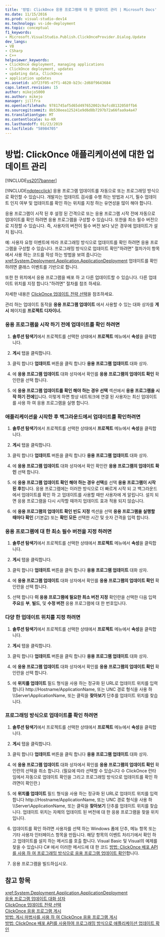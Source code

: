 ```yaml
---
title: '방법: ClickOnce 응용 프로그램에 대 한 업데이트 관리 | Microsoft Docs'
ms.date: 11/15/2016
ms.prod: visual-studio-dev14
ms.technology: vs-ide-deployment
ms.topic: conceptual
f1_keywords:
- Microsoft.VisualStudio.Publish.ClickOnceProvider.Dialog.Update
dev_langs:
- VB
- CSharp
- C++
helpviewer_keywords:
- ClickOnce deployment, managing applications
- ClickOnce deployment, updates
- updating data, ClickOnce
- application updates
ms.assetid: a3f23f05-e7f1-4620-b23c-2d68f9643684
caps.latest.revision: 15
author: mikejo5000
ms.author: mikejo
manager: jillfra
ms.openlocfilehash: 9781745af5d65d497652002c9afcd8132058ffb6
ms.sourcegitcommit: 8b538eea125241e9d6d8b7297b72a66faa9a4a47
ms.translationtype: MT
ms.contentlocale: ko-KR
ms.lasthandoff: 01/23/2019
ms.locfileid: "58984705"
---
```

# <a name="how-to-manage-updates-for-a-clickonce-application"></a>방법: ClickOnce 애플리케이션에 대한 업데이트 관리
[!INCLUDE[vs2017banner](../includes/vs2017banner.md)]

[!INCLUDE[ndptecclick](../includes/ndptecclick-md.md)] 응용 프로그램 업데이트를 자동으로 또는 프로그래밍 방식으로 확인할 수 있습니다. 개발자는 업데이트 검사를 수행 하는 방법과 시기, 필수 업데이트 인지 여부 및 업데이트를 확인 하는 위치를 지정 하는 유연성을 많이 해야 합니다.  
  
 응용 프로그램이 시작 된 후 설정 된 간격으로 또는 응용 프로그램 시작 전에 자동으로 업데이트를 확인 하려면 응용 프로그램을 구성할 수 있습니다. 또한을 최소 필수 버전으로 지정할 수 있습니다. 즉, 사용자의 버전이 필수 버전 보다 낮은 경우에 업데이트가 설치 됩니다.  
  
 예: 사용자 요청 이벤트에 따라 프로그래밍 방식으로 업데이트를 확인 하려면 응용 프로그램을 구성할 수 있습니다. 프로그래밍 방식으로 업데이트 확인"하려면" 절차가이 항목에서 사용 하는 코드를 작성 하는 방법을 보여 줍니다는 <xref:System.Deployment.Application.ApplicationDeployment> 업데이트를 확인 하려면 클래스 이벤트를 기반으로 합니다.  
  
 또한 한 위치에서 응용 프로그램을 배포 하 고 다른 업데이트할 수 있습니다. 다른 업데이트 위치를 지정 합니다."하려면" 절차를 참조 하세요.  
  
 자세한 내용은 [ClickOnce 업데이트 전략 선택](../deployment/choosing-a-clickonce-update-strategy.md)을 참조하세요.  
  
 관리 하는 업데이트 동작을 **응용 프로그램 업데이트** 에서 사용할 수 있는 대화 상자를 **게시** 페이지를 **프로젝트 디자이너.**  
  
### <a name="to-check-for-updates-before-the-application-starts"></a>응용 프로그램을 시작 하기 전에 업데이트를 확인 하려면  
  
1.  **솔루션 탐색기**에서 프로젝트를 선택한 상태에서 **프로젝트** 메뉴에서 **속성**을 클릭합니다.  
  
2.  **게시** 탭을 클릭합니다.  
  
3.  클릭 합니다 **업데이트** 버튼을 클릭 합니다 **응용 프로그램 업데이트** 대화 상자.  
  
4.  에 **응용 프로그램 업데이트** 대화 상자에서 확인를 **응용 프로그램의 업데이트 확인** 확인란을 선택 합니다.  
  
5.  에 **응용 프로그램 업데이트를 확인 해야 하는 경우 선택** 섹션에서 **응용 프로그램을 시작 하기 전에**입니다. 이렇게 하면 항상 네트워크에 연결 된 사용자는 최신 업데이트를 사용 하 여 응용 프로그램을 실행 합니다.  
  
### <a name="to-check-for-updates-in-the-background-after-the-application-starts"></a>애플리케이션을 시작한 후 백그라운드에서 업데이트를 확인하려면  
  
1.  **솔루션 탐색기**에서 프로젝트를 선택한 상태에서 **프로젝트** 메뉴에서 **속성**을 클릭합니다.  
  
2.  **게시** 탭을 클릭합니다.  
  
3.  클릭 합니다 **업데이트** 버튼을 클릭 합니다 **응용 프로그램 업데이트** 대화 상자.  
  
4.  에 **응용 프로그램 업데이트** 대화 상자에서 확인 확인란 **응용 프로그램의 업데이트 확인** 선택 합니다.  
  
5.  에 **응용 프로그램 업데이트 확인 해야 하는 경우 선택**를 선택 **응용 프로그램이 시작 된 후**합니다. 응용 프로그램에는 이러한 방식으로 더 빠르게 시작 되 고 백그라운드에서 업데이트를 확인 하 고 업데이트를 사용할 때만 사용자에 게 알립니다. 설치 되 면 응용 프로그램을 다시 시작할 때까지 업데이트 효과 적용 되지 않습니다.  
  
6.  에 **응용 프로그램의 업데이트 확인 빈도 지정** 섹션을 선택 **응용 프로그램을 실행할 때마다 확인** (기본값) 또는 **확인 모든** 선택한 시간 및 숫자 간격을 입력 합니다.  
  
### <a name="to-specify-a-minimum-required-version-for-the-application"></a>응용 프로그램에 대 한 최소 필수 버전을 지정 하려면  
  
1.  **솔루션 탐색기**에서 프로젝트를 선택한 상태에서 **프로젝트** 메뉴에서 **속성**을 클릭합니다.  
  
2.  **게시** 탭을 클릭합니다.  
  
3.  클릭 합니다 **업데이트** 버튼을 클릭 합니다 **응용 프로그램 업데이트** 대화 상자.  
  
4.  에 **응용 프로그램 업데이트** 대화 상자에서 확인를 **응용 프로그램의 업데이트 확인** 확인란을 선택 합니다.  
  
5.  선택 합니다 **이 응용 프로그램에 필요한 최소 버전 지정** 확인란을 선택한 다음 입력 **주요**를 **부**, **빌드**, 및  **수정 버전** 응용 프로그램에 대 한 번호입니다.  
  
### <a name="to-specify-a-different-update-location"></a>다양 한 업데이트 위치를 지정 하려면  
  
1.  **솔루션 탐색기**에서 프로젝트를 선택한 상태에서 **프로젝트** 메뉴에서 **속성**을 클릭합니다.  
  
2.  **게시** 탭을 클릭합니다.  
  
3.  클릭 합니다 **업데이트** 버튼을 클릭 합니다 **응용 프로그램 업데이트** 대화 상자.  
  
4.  에 **응용 프로그램 업데이트** 대화 상자에서 확인를 **응용 프로그램의 업데이트 확인** 확인란을 선택 합니다.  
  
5.  에 **위치를 업데이트** 필드 형식을 사용 하는 정규화 된 URL로 업데이트 위치를 입력 합니다 http://Hostname/ApplicationName, 또는 UNC 경로 형식을 사용 하 \\\Server\ApplicationName, 또는 클릭을 **찾아보기** 단추를 업데이트 위치를 찾습니다.  
  
### <a name="to-check-for-updates-programmatically"></a>프로그래밍 방식으로 업데이트를 확인 하려면  
  
1.  **솔루션 탐색기**에서 프로젝트를 선택한 상태에서 **프로젝트** 메뉴에서 **속성**을 클릭합니다.  
  
2.  **게시** 탭을 클릭합니다.  
  
3.  클릭 합니다 **업데이트** 버튼을 클릭 합니다 **응용 프로그램 업데이트** 대화 상자.  
  
4.  에 **응용 프로그램 업데이트** 대화 상자에서 확인를 **응용 프로그램의 업데이트 확인** 확인란의 선택을 취소 합니다. (필요에 따라 선택할 수 있습니다 수 ClickOnce 런타임에서 자동으로 업데이트 확인을 그리고 프로그래밍 방식으로 업데이트를 확인 하려면이 확인란.)  
  
5.  에 **위치를 업데이트** 필드 형식을 사용 하는 정규화 된 URL로 업데이트 위치를 입력 합니다 http://Hostname/ApplicationName, 또는 UNC 경로 형식을 사용 하 \\\Server\ApplicationName, 또는 클릭을 **찾아보기** 단추를 업데이트 위치를 찾습니다. 업데이트 위치는 자체의 업데이트 된 버전에 대 한 응용 프로그램을 찾을 위치입니다.  
  
6.  업데이트를 확인 하려면 사용자를 선택 하는 Windows 폼에 단추, 메뉴 항목 또는 기타 사용자 인터페이스 항목을 만듭니다. 해당 항목의 이벤트 처리기에서 확인 하 고 업데이트를 설치 하는 메서드를 호출 합니다. Visual Basic 및 Visual의 예제를 찾을 수 있습니다 C# 에서 이러한 메서드에 대 한 코드 [방법: ClickOnce 배포 API를 사용 하 여 프로그래밍 방식으로 응용 프로그램 업데이트 확인](../deployment/how-to-check-for-application-updates-programmatically-using-the-clickonce-deployment-api.md)합니다.  
  
7.  응용 프로그램을 빌드하십시오.  
  
## <a name="see-also"></a>참고 항목  
 <xref:System.Deployment.Application.ApplicationDeployment>   
 [응용 프로그램 업데이트 대화 상자](http://msdn.microsoft.com/8eca8743-8e68-4d04-bfd5-4dc0a9b2934f)   
 [ClickOnce 업데이트 전략 선택](../deployment/choosing-a-clickonce-update-strategy.md)   
 [ClickOnce 응용 프로그램 게시](../deployment/publishing-clickonce-applications.md)   
 [방법: 게시 마법사를 사용 하 여 ClickOnce 응용 프로그램 게시](../deployment/how-to-publish-a-clickonce-application-using-the-publish-wizard.md)   
 [방법: ClickOnce 배포 API를 사용하여 프로그래밍 방식으로 애플리케이션 업데이트 확인](../deployment/how-to-check-for-application-updates-programmatically-using-the-clickonce-deployment-api.md)
